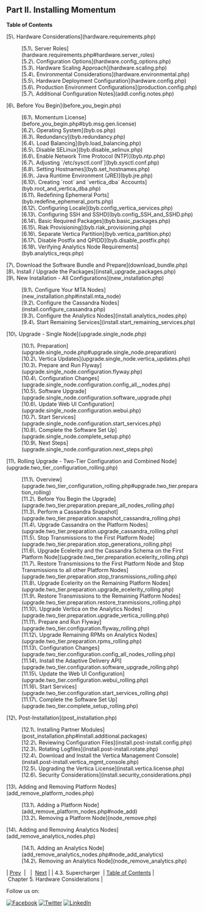 ## Part II. Installing Momentum

**Table of Contents**

<dl class="toc">

<dt>[5\. Hardware Considerations](hardware.requirements.php)</dt>

<dd>

<dl>

<dt>[5.1\. Server Roles](hardware.requirements.php#hardware.server_roles)</dt>

<dt>[5.2\. Configuration Options](hardware.config_options.php)</dt>

<dt>[5.3\. Hardware Scaling Approach](hardware.scaling.php)</dt>

<dt>[5.4\. Environmental Considerations](hardware.environmental.php)</dt>

<dt>[5.5\. Hardware Deployment Configuration](hardware.config.php)</dt>

<dt>[5.6\. Production Environment Configurations](production.config.php)</dt>

<dt>[5.7\. Additional Configuration Notes](addl.config.notes.php)</dt>

</dl>

</dd>

<dt>[6\. Before You Begin](before_you_begin.php)</dt>

<dd>

<dl>

<dt>[6.1\. Momentum License](before_you_begin.php#byb.msg.gen.license)</dt>

<dt>[6.2\. Operating System](byb.os.php)</dt>

<dt>[6.3\. Redundancy](byb.redundancy.php)</dt>

<dt>[6.4\. Load Balancing](byb.load_balancing.php)</dt>

<dt>[6.5\. Disable SELinux](byb.disable_selinux.php)</dt>

<dt>[6.6\. Enable Network Time Protocol (NTP)](byb.ntp.php)</dt>

<dt>[6.7\. Adjusting `/etc/sysctl.conf`](byb.sysctl.conf.php)</dt>

<dt>[6.8\. Setting Hostnames](byb.set_hostnames.php)</dt>

<dt>[6.9\. Java Runtime Environment (JRE)](byb.jre.php)</dt>

<dt>[6.10\. Creating `root` and `vertica_dba` Accounts](byb.root_and_vertica_dba.php)</dt>

<dt>[6.11\. Redefining Ephemeral Ports](byb.redefine_ephemeral_ports.php)</dt>

<dt>[6.12\. Configuring Locale](byb.config_vertica_services.php)</dt>

<dt>[6.13\. Configuring SSH and SSHD](byb.config_SSH_and_SSHD.php)</dt>

<dt>[6.14\. Basic Required Packages](byb.basic_packages.php)</dt>

<dt>[6.15\. Riak Provisioning](byb.riak_provisioning.php)</dt>

<dt>[6.16\. Separate Vertica Partition](byb.vertica_partition.php)</dt>

<dt>[6.17\. Disable Postfix and QPIDD](byb.disable_postfix.php)</dt>

<dt>[6.18\. Verifying Analytics Node Requirements](byb.analytics_reqs.php)</dt>

</dl>

</dd>

<dt>[7\. Download the Software Bundle and Prepare](download_bundle.php)</dt>

<dt>[8\. Install / Upgrade the Packages](install_upgrade_packages.php)</dt>

<dt>[9\. New Installation - All Configurations](new_installation.php)</dt>

<dd>

<dl>

<dt>[9.1\. Configure Your MTA Nodes](new_installation.php#install.mta_node)</dt>

<dt>[9.2\. Configure the Cassandra Nodes](install.configure_cassandra.php)</dt>

<dt>[9.3\. Configure the Analytics Nodes](install.analytics_nodes.php)</dt>

<dt>[9.4\. Start Remaining Services](install.start_remaining_services.php)</dt>

</dl>

</dd>

<dt>[10\. Upgrade - Single Node](upgrade.single_node.php)</dt>

<dd>

<dl>

<dt>[10.1\. Preparation](upgrade.single_node.php#upgrade.single_node.preparation)</dt>

<dt>[10.2\. Vertica Updates](upgrade.single_node.vertica_updates.php)</dt>

<dt>[10.3\. Prepare and Run Flyway](upgrade.single_node.configuration.flyway.php)</dt>

<dt>[10.4\. Configuration Changes](upgrade.single_node.configuration.config_all__nodes.php)</dt>

<dt>[10.5\. Software Upgrade](upgrade.single_node.configuration.software_upgrade.php)</dt>

<dt>[10.6\. Update Web UI Configuration](upgrade.single_node.configuration.webui.php)</dt>

<dt>[10.7\. Start Services](upgrade.single_node.configuration.start_services.php)</dt>

<dt>[10.8\. Complete the Software Set Up](upgrade.single_node.complete_setup.php)</dt>

<dt>[10.9\. Next Steps](upgrade.single_node.configuration.next_steps.php)</dt>

</dl>

</dd>

<dt>[11\. Rolling Upgrade - Two-Tier Configuration and Combined Node](upgrade.two_tier_configuration_rolling.php)</dt>

<dd>

<dl>

<dt>[11.1\. Overview](upgrade.two_tier_configuration_rolling.php#upgrade.two_tier.preparation_rolling)</dt>

<dt>[11.2\. Before You Begin the Upgrade](upgrade.two_tier.preparation.prepare_all_nodes_rolling.php)</dt>

<dt>[11.3\. Perform a Cassandra Snapshot](upgrade.two_tier.preparation.snapshot_cassandra_rolling.php)</dt>

<dt>[11.4\. Upgrade Cassandra on the Platform Nodes](upgrade.two_tier.preparation.upgrade_cassandra_rolling.php)</dt>

<dt>[11.5\. Stop Transmissions to the First Platform Node](upgrade.two_tier.preparation.stop_generations_rolling.php)</dt>

<dt>[11.6\. Upgrade Ecelerity and the Cassandra Schema on the First Platform Node](upgrade.two_tier.preparation.ecelerity_rolling.php)</dt>

<dt>[11.7\. Restore Transmissions to the First Platform Node and Stop Transmissions to all other Platform Nodes](upgrade.two_tier.preparation.stop_transmissions_rolling.php)</dt>

<dt>[11.8\. Upgrade Ecelerity on the Remaining Platform Nodes](upgrade.two_tier.preparation.upgrade_ecelerity_rolling.php)</dt>

<dt>[11.9\. Restore Transmissions to the Remaining Platform Nodes](upgrade.two_tier.preparation.restore_tranmissions_rolling.php)</dt>

<dt>[11.10\. Upgrade Vertica on the Analytics Nodes](upgrade.two_tier.preparation.upgrade_vertica_rolling.php)</dt>

<dt>[11.11\. Prepare and Run Flyway](upgrade.two_tier.configuration.flyway_rolling.php)</dt>

<dt>[11.12\. Upgrade Remaining RPMs on Analytics Nodes](upgrade.two_tier.preparation.rpms_rolling.php)</dt>

<dt>[11.13\. Configuration Changes](upgrade.two_tier.configuration.config_all_nodes_rolling.php)</dt>

<dt>[11.14\. Install the Adaptive Delivery API](upgrade.two_tier.configuration.software_upgrade_rolling.php)</dt>

<dt>[11.15\. Update the Web UI Configuration](upgrade.two_tier.configuration.webui_rolling.php)</dt>

<dt>[11.16\. Start Services](upgrade.two_tier.configuration.start_services_rolling.php)</dt>

<dt>[11.17\. Complete the Software Set Up](upgrade.two_tier.complete_setup_rolling.php)</dt>

</dl>

</dd>

<dt>[12\. Post-Installation](post_installation.php)</dt>

<dd>

<dl>

<dt>[12.1\. Installing Partner Modules](post_installation.php#install.additional.packages)</dt>

<dt>[12.2\. Reviewing Configuration Files](install.post-install.config.php)</dt>

<dt>[12.3\. Rotating Logfiles](install.post-install.rotate.php)</dt>

<dt>[12.4\. Download and Install the Vertica Management Console](install.post-install.vertica_mgmt_console.php)</dt>

<dt>[12.5\. Upgrading the Vertica License](install.vertica.license.php)</dt>

<dt>[12.6\. Security Considerations](install.security_considerations.php)</dt>

</dl>

</dd>

<dt>[13\. Adding and Removing Platform Nodes](add_remove_platform_nodes.php)</dt>

<dd>

<dl>

<dt>[13.1\. Adding a Platform Node](add_remove_platform_nodes.php#node_add)</dt>

<dt>[13.2\. Removing a Platform Node](node_remove.php)</dt>

</dl>

</dd>

<dt>[14\. Adding and Removing Analytics Nodes](add_remove_analytics_nodes.php)</dt>

<dd>

<dl>

<dt>[14.1\. Adding an Analytics Node](add_remove_analytics_nodes.php#node_add_analytics)</dt>

<dt>[14.2\. Removing an Analytics Node](node_remove_analytics.php)</dt>

</dl>

</dd>

</dl>

| [Prev](licensed_features.supercharger.php)  |   |  [Next](hardware.requirements.php) |
| 4.3. Supercharger  | [Table of Contents](index.php) |  Chapter 5. Hardware Considerations |

Follow us on:

[![Facebook](https://support.messagesystems.com/images/icon-facebook.png)](http://www.facebook.com/messagesystems) [![Twitter](https://support.messagesystems.com/images/icon-twitter.png)](http://twitter.com/#!/MessageSystems) [![LinkedIn](https://support.messagesystems.com/images/icon-linkedin.png)](http://www.linkedin.com/company/message-systems)